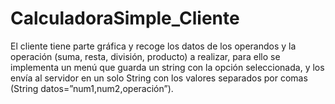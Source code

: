 # CalculadoraSimple_Cliente
El cliente tiene parte gráfica y recoge los datos de los operandos y la operación (suma, resta, división, producto) a realizar, para ello se implementa un menú que guarda un string con la opción seleccionada, y los  envía al servidor en un solo String con los valores separados por comas (String datos=”num1,num2,operación”).
